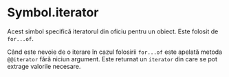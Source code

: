 # Symbol.iterator

Acest simbol specifică iteratorul din oficiu pentru un obiect. Este folosit de `for...of`.

Când este nevoie de o iterare în cazul folosirii `for...of` este apelată metoda `@@iterator` fără niciun argument. Este returnat un `iterator` din care se pot extrage valorile necesare.
